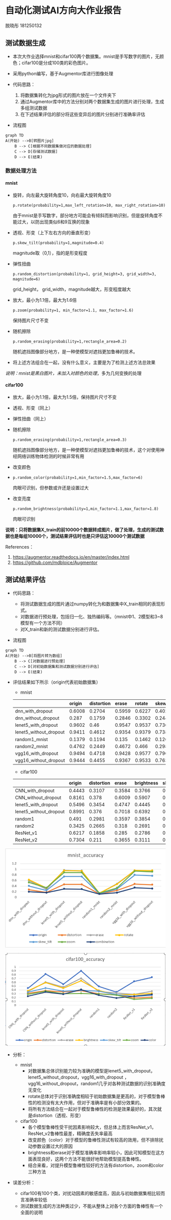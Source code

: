 

# 自动化测试AI方向大作业报告

脱晓彤 181250132

## 测试数据生成

- 本次大作业选择mnist和cifar100两个数据集。mnist是手写数字的图片，无颜色；cifar100是分成100类的彩色图片。

- 采用python编写，基于Augmentor库进行图像处理

- 代码思路：

  1. 将数据集转化为jpg形式的图片放在一个文件夹下
  2. 通过Augmentor库中的方法分别对两个数据集生成的图片进行处理，生成多组测试数据
  3. 在下述结果评估的部分将这些变异后的图片分别进行准确率评估


- 流程图
```mermaid
graph TD
A(开始) -->B[转图片jpg]
    B --> C[根据不同数据集做对应的数据处理]
    C --> D[存储测试数据]
    D --> E(结束)

```

### 数据处理方法

#### mnist

- 旋转，向左最大旋转角度10，向右最大旋转角度10

  ```
  p.rotate(probability=1,max_left_rotation=10, max_right_rotation=10)
  ```

  由于mnist是手写数字，部分地方可能会有倾斜而影响识别，但是旋转角度不能过大，以防出现类似6和9互换的现象

- 透视、形变（上下左右方向的垂直形变）

  ```
  p.skew_tilt(probability=1,magnitude=0.4)
  ```

  magnitude取（0,1），指的是形变程度

- 弹性扭曲

  ```
  p.random_distortion(probability=1, grid_height=3, grid_width=3, magnitude=6)
  ```

  grid_height， grid_width，magnitude越大，形变程度越大

- 放大，最小为1.1倍，最大为1.6倍

  ```
  p.zoom(probability=1, min_factor=1.1, max_factor=1.6)
  ```

  保持图片尺寸不变

- 随机擦除

  ```
  p.random_erasing(probability=1,rectangle_area=0.2)
  ```

  随机遮挡图像部分地方，是一种使模型对遮挡更加鲁棒的技术。

- 将上述方法组合在一起，没有什么意义，主要是为了检测上述方法总效果

  

*说明：mnist是黑白图片，未加入对颜色的处理*，多为几何变换的处理

#### cifar100

- 放大，最小为1.1倍，最大为1.5倍，保持图片尺寸不变

- 透视、形变（同上）

- 弹性扭曲（同上）

- 随机擦除

  ```
  p.random_erasing(probability=1,rectangle_area=0.3)
  ```

  随机遮挡图像部分地方，是一种使模型对遮挡更加鲁棒的技术，这个对使用神经网络训练物体检测的时候非常有用

- 改变颜色

- ```
  p.random_color(probability=1,min_factor=1.5,max_factor=6)
  ```

  肉眼可识别，但参数或许还是设置过大

- 改变亮度

  ```
  p.random_brightness(probability=1,min_factor=1.1,max_factor=1.8)
  ```

  肉眼可识别

  

**说明：只将数据集X_train的前10000个数据转成图片，做了处理，生成的测试数据也是每组10000个，测试结果评估时也是只评估这10000个测试数据**

References：

1. https://augmentor.readthedocs.io/en/master/index.html
2. https://github.com/mdbloice/Augmentor

## 测试结果评估

- 代码思路：
  - 将测试数据生成的图片通过numpy转化为和数据集中X_train相同的表现形式。
  - 对数据进行预处理，包括归一化、独热编码等。（mnist中1、2模型和3~8模型有一个方法不同）
  - 对X_train和新的测试数据分别进行评估。

- 流程图
```mermaid
graph TD
A(开始) -->B[将图片转为数组]
    B --> C[对数据进行预处理]
    C --> D[对初始数据集和测试数据分别进行评估]
    D --> E(结束)
```


- 评估结果如下所示（origin代表初始数据集）

  - mnist

  |                        | origin | distortion | erase  | rotate | skew_tilt | zoom   | combination |
  | ---------------------- | ------ | ---------- | ------ | ------ | --------- | ------ | ----------- |
  | dnn_with_dropout       | 0.6008 | 0.2704     | 0.5959 | 0.6227 | 0.402     | 0.5299 | 0.199       |
  | dnn_without_dropout    | 0.287  | 0.1759     | 0.2846 | 0.3302 | 0.2443    | 0.3364 | 0.1621      |
  | lenet5_with_dropout    | 0.9602 | 0.46       | 0.9547 | 0.9537 | 0.7365    | 0.8821 | 0.2957      |
  | lenet5_without_dropout | 0.9411 | 0.4612     | 0.9354 | 0.9379 | 0.7381    | 0.8836 | 0.2909      |
  | random1_mnist          | 0.1379 | 0.1194     | 0.135  | 0.1462 | 0.1267    | 0.1459 | 0.1126      |
  | random2_mnist          | 0.4762 | 0.2449     | 0.4672 | 0.466  | 0.2981    | 0.333  | 0.161       |
  | vgg16_with_dropout     | 0.9494 | 0.4718     | 0.9428 | 0.9577 | 0.7963    | 0.9297 | 0.3403      |
  | vgg16_without_dropout  | 0.9444 | 0.4455     | 0.9367 | 0.9533 | 0.7639    | 0.9069 | 0.3098      |

  - cifar100

  |                        | origin | distortion | erase  | brightness | skew_tilt | zoom   | color  |
  | ---------------------- | ------ | ---------- | ------ | ---------- | --------- | ------ | ------ |
  | CNN_with_dropout       | 0.4443 | 0.3107     | 0.3584 | 0.3766     | 0.3403    | 0.2834 | 0.2333 |
  | CNN_without_dropout    | 0.8161 | 0.378      | 0.6009 | 0.5907     | 0.4466    | 0.3676 | 0.3432 |
  | lenet5_with_dropout    | 0.5496 | 0.3454     | 0.4747 | 0.4445     | 0.367     | 0.3    | 0.2866 |
  | lenet5_without_dropout | 0.8991 | 0.376      | 0.7018 | 0.6392     | 0.3891    | 0.3073 | 0.4078 |
  | random1                | 0.491  | 0.2981     | 0.3597 | 0.3854     | 0.3678    | 0.292  | 0.26   |
  | random2                | 0.3425 | 0.2665     | 0.318  | 0.2691     | 0.2753    | 0.2625 | 0.1847 |
  | ResNet_v1              | 0.6217 | 0.1858     | 0.285  | 0.2786     | 0.2283    | 0.1545 | 0.2339 |
  | ResNet_v2              | 0.7304 | 0.211      | 0.3655 | 0.3111     | 0.261     | 0.1806 | 0.2815 |

  

  

![如果显示不出来可以去../Data/mnist_accuracy.png](../Data/mnist_accuracy.png)

![如果显示不出来可以去./Data/cifar100_accuracy.png](../Data/cifar100_accuracy.png)

- 分析：
  - mnist
    - 对数据集总体识别能力较为准确的模型是lenet5_with_dropout，lenet5_without_dropout，vgg16_with_dropout ，vgg16_without_dropout，random1几乎对各种测试数据的识别准确度无变化
    - rotate总体对于识别准确度相较于初始数据集是更高的，对于模型鲁棒性的检测没有太大作用，但对于准确率是有小部分效果的。
    - 将所有方法结合在一起对于模型鲁棒性的检测是效果最好的，其次就是distortion（透视、形变）
  - cifar100
    - 各个模型鲁棒性受干扰因素影响较大，但总体上而言ResNet_v1，ResNet_v2鲁棒性最差，精确度丢失率最高
    - 改变颜色（color）对于模型的鲁棒性测试有较高的效用，但不排除扰动参数设置过大的原因
    - brightness和erase对于模型准确率影响率较小，因此可知模型在这方面表现良好，这两个方法不能很好地帮助模型提高鲁棒性。
    - 结合来看，对提升模型鲁棒性较好的方法有distortion，zoom和color三种方法

- 误差分析：
  - cifar100有100个类，对扰动因素的敏感度高，因此与初始数据集相比较而言准确率较低
  - 测试数据生成的方法种类过少，不能从整体上对各个方面的鲁棒性有一个全面的说明

